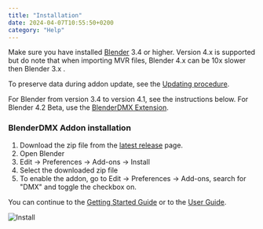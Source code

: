 ```yaml
---
title: "Installation"
date: 2024-04-07T10:55:50+0200
category: "Help"
---
```


Make sure you have installed [Blender](https://www.blender.org/download/) 3.4 or higher. Version 4.x is supported but do note that when importing MVR files, Blender 4.x can be 10x slower then Blender 3.x .

To preserve data during addon update, see the [Updating procedure](/docs/updating).

For Blender from version 3.4 to version 4.1, see the instructions below. For
Blender 4.2 Beta, use the [BlenderDMX
Extension](https://extensions.blender.org/add-ons/open-stage-blender-dmx/).

### BlenderDMX Addon installation

<ol>
   <li id="version"> Download the zip file from the <a href="https://github.com/open-stage/blender-dmx/releases/latest">latest release</a> page.
   <li> Open Blender
   <li> Edit → Preferences → Add-ons → Install
   <li> Select the downloaded zip file
   <li> To enable the addon, go to Edit → Preferences → Add-ons, search for "DMX" and toggle the checkbox on.
</ol>

You can continue to the <a href="../get_started" ><i class="fa-solid fa-truck-fast"></i> Getting Started Guide</a> or to the <a href="../setup" ><i class="fa-solid fa-circle-play"></i> User Guide</a>.

![Install](../media/install.gif)


<script type="module">
    let team = $("#version");
    $.get("https://api.github.com/repos/open-stage/blender-dmx/releases/latest", (data) => {
            team.html(
              `From the <a href="https://github.com/open-stage/blender-dmx/releases/latest">latest release</a> page, download the <a href="${data.assets[0].browser_download_url}">${data.assets[0].name}</a>
              `);

    });
</script>

